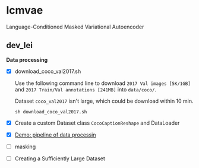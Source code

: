 # lcmvae
Language-Conditioned Masked Variational Autoencoder

## dev_lei

**Data processing**

- [x] download_coco_val2017.sh 
  
  Use the following command line to download `2017 Val images [5K/1GB]` and  `2017 Train/Val annotations [241MB]` into `data/coco/`. 

  Dataset `coco_val2017` isn't large, which could be download within 10 min.
  
  ```
  sh download_coco_val2017.sh 
  ```
  
- [x] Create a custom Dataset class `CocoCaptionReshape` and DataLoader

- [x] [Demo: pipeline of data processin](./dataload_demo.ipynb)

- [ ] masking
- [ ] Creating a Sufficiently Large Dataset